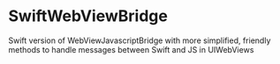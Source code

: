 # SwiftWebViewBridge

Swift version of WebViewJavascriptBridge with more simplified, friendly methods to handle messages between Swift and JS in UIWebViews